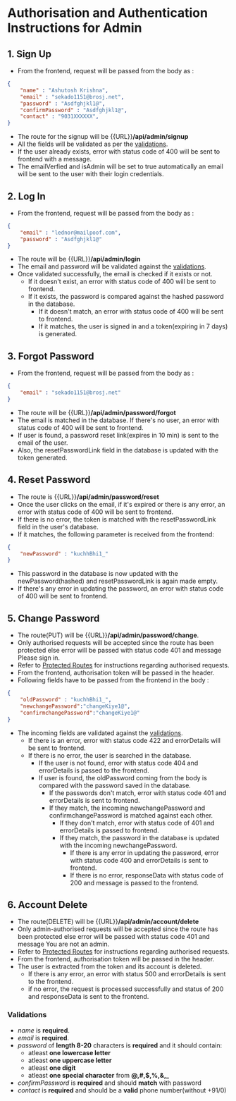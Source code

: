 # Authorisation and Authentication Instructions for Admin


## 1. Sign Up

* From the frontend, request will be passed from the body as : 
```json
{
    "name" : "Ashutosh Krishna",
    "email" : "sekado1151@brosj.net",
    "password" : "Asdfghjkl1@",
    "confirmPassword" : "Asdfghjkl1@",
    "contact" : "9031XXXXXX",
}
```
* The route for the signup will be {{URL}}**/api/admin/signup**
* All the fields will be validated as per the [validations](#validations).
* If the user already exists, error with status code of 400 will be sent to frontend with a message.
* The emailVerfied and isAdmin will be set to true automatically an email will be sent to the user with their login credentials.

## 2. Log In

* From the frontend, request will be passed from the body as :

```json
{
    "email" : "lednor@mailpoof.com",
    "password" : "Asdfghjkl1@"
}
```
* The route will be {{URL}}**/api/admin/login**
* The email and password will be validated against the [validations](#validations).
* Once validated successfully, the email is checked if it exists or not.
    * If it doesn't exist, an error with status code of 400 will be sent to frontend.
    * If it exists, the password is compared against the hashed password in the database.
        * If it doesn't match, an error with status code of 400 will be sent to frontend.
        * If it matches, the user is signed in and a token(expiring in 7 days) is generated.

## 3. Forgot Password

* From the frontend, request will be passed from the body as :

```json
{
    "email" : "sekado1151@brosj.net"
}
```
* The route will be {{URL}}**/api/admin/password/forgot**
* The email is matched in the database. If there's no user, an error with status code of 400 will be sent to frontend.
* If user is found, a password reset link(expires in 10 min) is sent to the email of the user. 
* Also, the resetPasswordLink field in the database is updated with the token generated.

## 4. Reset Password

* The route is {{URL}}**/api/admin/password/reset**
* Once the user clicks on the email, if it's expired or there is any error, an error with status code of 400 will be sent to frontend.
* If there is no error, the token is matched with the resetPasswordLink field in the user's database.
* If it matches, the following parameter is received from the frontend:
```json
{
    "newPassword" : "kuchhBhi1_"
}
```
* This password in the database is now updated with the newPassword(hashed) and resetPasswordLink is again made empty.
* If there's any error in updating the password, an error with status code of 400 will be sent to frontend.

## 5. Change Password

* The route(PUT) will be {{URL}}**/api/admin/password/change**.
* Only authorised requests will be accepted since the route has been protected else error will be passed with status code 401 and message Please sign in.
* Refer to [Protected Routes](https://github.com/Navprayas-A-group-of-Innovative-thought/Navprayas-Backend/blob/master/authInstructions.md#6-protected-routes) for instructions regarding authorised requests. 
* From the frontend, authorisation token will be passed in the header.
* Following fields have to be passed from the frontend in the body :
```json
{
    "oldPassword" : "kuchhBhi1_",
    "newchangePassword":"changeKiye1@",
    "confirmchangePassword":"changeKiye1@"
}
```
* The incoming fields are validated against the [validations](#validations).
    * If there is an error, error with status code 422 and errorDetails will be sent to frontend.
    * If there is no error, the user is searched in the database.
        * If the user is not found, error with status code 404 and errorDetails is passed to the frontend.
        * If user is found, the oldPassword coming from the body is compared with the password saved in the database.
            * If the passwords don't match, error with status code 401 and errorDetails is sent to frontend.
            * If they match, the incoming newchangePassword and confirmchangePassword is matched against each other.
                * If they don't match, error with status code of 401 and errorDetails is passed to frontend.
                * If they match, the password in the database is updated with the incoming newchangePassword.
                    * If there is any error in updating the password, error with status code 400 and errorDetails is sent to frontend.
                    * If there is no error, responseData with status code of 200 and message is passed to the frontend.

## 6. Account Delete

* The route(DELETE) will be {{URL}}**/api/admin/account/delete**
* Only admin-authorised requests will be accepted since the route has been protected else error will be passed with status code 401 and message You are not an admin.
* Refer to [Protected Routes](https://github.com/Navprayas-A-group-of-Innovative-thought/Navprayas-Backend/blob/master/authInstructions.md#6-protected-routes) for instructions regarding authorised requests. 
* From the frontend, authorisation token will be passed in the header.
* The user is extracted from the token and its account is deleted.
    * If there is any error, an error with status 500 and errorDetails is sent to the frontend.
    * if no error, the request is processed successfully and status of 200 and responseData is sent to the frontend.


### Validations

* _name_ is **required**.
* _email_ is **required**.
* _password_ of **length 8-20** characters is **required** and it should contain:
    * atleast **one lowercase letter**
    * atleast **one uppercase letter**
    * atleast **one digit**
    * atleast **one special character** from **@,#,$,%,&,_**
* _confirmPassword_ is **required** and should **match** with password
* _contact_ is **required** and should be a **valid** phone number(without +91/0)